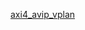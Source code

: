 [axi4_avip_vplan](https://docs.google.com/spreadsheets/d/e/2PACX-1vRngoyMjP31cR1LaQVdKHmmLAsZk7PMjS7KinYthQDDtpNNBJgUaqa5ulqZhgh6OIx6y_HH0dPhUg7m/pubhtml)
